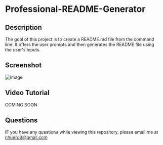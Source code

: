 # Professional-README-Generator

## Description
The goal of this project is to create a README.md file from the command line. It offers the user prompts and then generates the README file using the user's inputs.

## Screenshot
![image](https://user-images.githubusercontent.com/94027288/151715227-b2b41581-0df7-4373-a2a0-d65aa155dd7e.png)

## Video Tutorial
COMING SOON

## Questions
IF you have any questions while viewing this repository, please email me at nhuerd3@gmail.com
